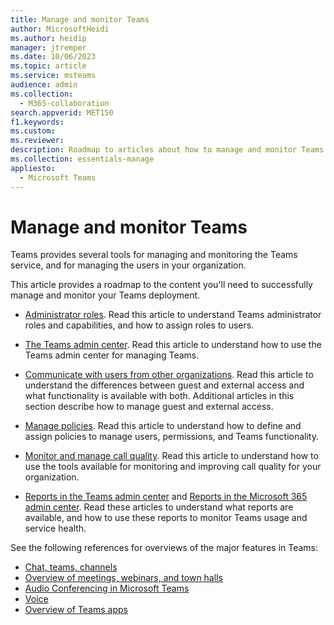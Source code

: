 ```yaml
---
title: Manage and monitor Teams
author: MicrosoftHeidi
ms.author: heidip
manager: jtremper
ms.date: 10/06/2023
ms.topic: article
ms.service: msteams
audience: admin
ms.collection: 
  - M365-collaboration
search.appverid: MET150
f1.keywords:
ms.custom: 
ms.reviewer: 
description: Roadmap to articles about how to manage and monitor Teams.
ms.collection: essentials-manage
appliesto: 
  - Microsoft Teams
---
```


# Manage and monitor Teams

Teams provides several tools for managing and monitoring the Teams service, and for managing the users in your organization.

This article provides a roadmap to the content you'll need to successfully manage and monitor your Teams deployment.

- [Administrator roles](using-admin-roles.md). Read this article to understand Teams administrator roles and capabilities, and how to assign roles to users.

- [The Teams admin center](manage-teams-in-modern-portal.md). Read this article to understand how to use the Teams admin center for managing Teams.  

- [Communicate with users from other organizations](communicate-with-users-from-other-organizations.md). Read this article to understand the differences between guest and external access and what functionality is available with both. Additional articles in this section describe how to manage guest and external access.

- [Manage policies](policy-assignment-overview.md). Read this article to understand how to define and assign policies to manage users, permissions, and Teams functionality.

- [Monitor and manage call quality](monitor-call-quality-qos.md). Read this article to understand how to use the tools available for monitoring and improving call quality for your organization.

- [Reports in the Teams admin center](teams-analytics-and-reports/teams-reporting-reference.md) and [Reports in the Microsoft 365 admin center](teams-activity-reports.md). Read these articles to understand what reports are available, and how to use these reports to monitor Teams usage and service health.

See the following references for overviews of the major features in Teams:

- [Chat, teams, channels](deploy-chat-teams-channels-microsoft-teams-landing-page.md)
- [Overview of meetings, webinars, and town halls](overview-meetings-webinars-town-halls.md)
- [Audio Conferencing in Microsoft Teams](audio-conferencing-in-office-365.md)
- [Voice](cloud-voice-landing-page.md)
- [Overview of Teams apps](apps-in-teams.md)
